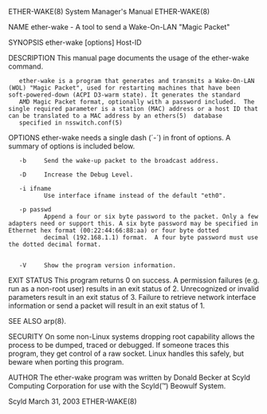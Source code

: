 ETHER-WAKE(8)                                                                              System Manager's Manual                                                                              ETHER-WAKE(8)



NAME
       ether-wake - A tool to send a Wake-On-LAN "Magic Packet"

SYNOPSIS
       ether-wake [options] Host-ID

DESCRIPTION
       This manual page documents the usage of the ether-wake command.

       ether-wake is a program that generates and transmits a Wake-On-LAN (WOL) "Magic Packet", used for restarting machines that have been soft-powered-down (ACPI D3-warm state). It generates the standard
       AMD Magic Packet format, optionally with a password included.  The single required parameter is a station (MAC) address or a host ID that can be translated to a MAC address by an ethers(5)  database
       specified in nsswitch.conf(5)

OPTIONS
       ether-wake needs a single dash (´-´) in front of options.  A summary of options is included below.

       -b     Send the wake-up packet to the broadcast address.

       -D     Increase the Debug Level.

       -i ifname
              Use interface ifname instead of the default "eth0".

       -p passwd
              Append a four or six byte password to the packet. Only a few adapters need or support this. A six byte password may be specified in Ethernet hex format (00:22:44:66:88:aa) or four byte dotted
              decimal (192.168.1.1) format.  A four byte password must use the dotted decimal format.


       -V     Show the program version information.


EXIT STATUS
       This program returns 0 on success.  A permission failures (e.g. run as a non-root user) results in an exit status of 2.  Unrecognized or invalid parameters result in an exit status of 3.  Failure to
       retrieve network interface information or send a packet will result in an exit status of 1.


SEE ALSO
       arp(8).

SECURITY
       On some non-Linux systems dropping root capability allows the process to be dumped, traced or debugged.  If someone traces this program, they get control of a raw socket.  Linux handles this safely,
       but beware when porting this program.

AUTHOR
       The ether-wake program was written by Donald Becker at Scyld Computing Corporation for use with the Scyld(™) Beowulf System.



Scyld                                                                                           March 31, 2003                                                                                  ETHER-WAKE(8)
